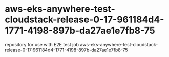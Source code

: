 # aws-eks-anywhere-test-cloudstack-release-0-17-961184d4-1771-4198-897b-da27ae1e7fb8-75
repository for use with E2E test job aws-eks-anywhere-test-cloudstack-release-0-17:961184d4-1771-4198-897b-da27ae1e7fb8-75
